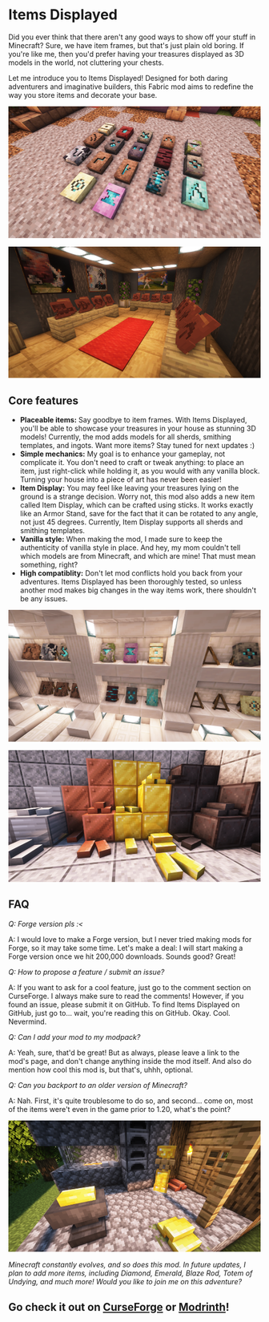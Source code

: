 # Items Displayed
Did you ever think that there aren't any good ways to show off your stuff in Minecraft? Sure, we have item frames, but that's just plain old boring. If you're like me, then you'd prefer having your treasures displayed as 3D models in the world, not cluttering your chests.

Let me introduce you to Items Displayed! Designed for both daring adventurers and imaginative builders, this Fabric mod aims to redefine the way you store items and decorate your base.

![all smithing templates lying on the ground](/images/p1.png)

![collection of sherds displayed in a room](/images/p5.png)

## Core features
* **Placeable items:** Say goodbye to item frames. With Items Displayed, you'll be able to showcase your treasures in your house as stunning 3D models! Currently, the mod adds models for all sherds, smithing templates, and ingots. Want more items? Stay tuned for next updates :)
* **Simple mechanics:** My goal is to enhance your gameplay, not complicate it. You don't need to craft or tweak anything: to place an item, just right-click while holding it, as you would with any vanilla block. Turning your house into a piece of art has never been easier!
* **Item Display:** You may feel like leaving your treasures lying on the ground is a strange decision. Worry not, this mod also adds a new item called Item Display, which can be crafted using sticks. It works exactly like an Armor Stand, save for the fact that it can be rotated to any angle, not just 45 degrees. Currently, Item Display supports all sherds and smithing templates.
* **Vanilla style:** When making the mod, I made sure to keep the authenticity of vanilla style in place. And hey, my mom couldn't tell which models are from Minecraft, and which are mine! That must mean something, right?
* **High compatiblity:** Don't let mod conflicts hold you back from your adventures. Items Displayed has been thoroughly tested, so unless another mod makes big changes in the way items work, there shouldn't be any issues.

![collection of smithing templates on a shelf](/images/p4.png)

![a heap of precious blocks and ingots](/images/p3.png)

## FAQ

*Q: Forge version pls :<*

A: I would love to make a Forge version, but I never tried making mods for Forge, so it may take some time. Let's make a deal: I will start making a Forge version once we hit 200,000 downloads. Sounds good? Great!

*Q: How to propose a feature / submit an issue?*

A: If you want to ask for a cool feature, just go to the comment section on CurseForge. I always make sure to read the comments! However, if you found an issue, please submit it on GitHub. To find Items Displayed on GitHub, just go to... wait, you're reading this on GitHub. Okay. Cool. Nevermind. 

*Q: Can I add your mod to my modpack?*

A: Yeah, sure, that'd be great! But as always, please leave a link to the mod's page, and don't change anything inside the mod itself. And also do mention how cool this mod is, but that's, uhhh, optional.

*Q: Can you backport to an older version of Minecraft?*

A: Nah. First, it's quite troublesome to do so, and second... come on, most of the items were't even in the game prior to 1.20, what's the point?

![blacksmith cluttered with ingots](/images/p7.png)

*Minecraft constantly evolves, and so does this mod. In future updates, I plan to add more items, including Diamond, Emerald, Blaze Rod, Totem of Undying, and much more! Would you like to join me on this adventure?*

## Go check it out on [CurseForge](https://www.curseforge.com/minecraft/mc-mods/items-displayed) or [Modrinth](https://modrinth.com/mod/items-displayed)!

